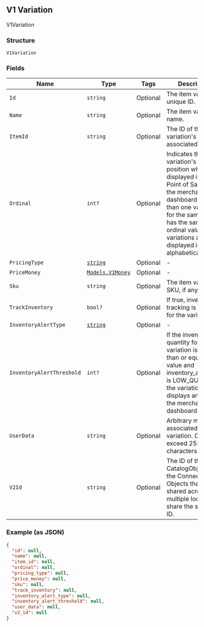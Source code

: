 ## V1 Variation

V1Variation

### Structure

`V1Variation`

### Fields

| Name | Type | Tags | Description |
|  --- | --- | --- | --- |
| `Id` | `string` | Optional | The item variation's unique ID. |
| `Name` | `string` | Optional | The item variation's name. |
| `ItemId` | `string` | Optional | The ID of the variation's associated item. |
| `Ordinal` | `int?` | Optional | Indicates the variation's list position when displayed in Square Point of Sale and the merchant dashboard. If more than one variation for the same item has the same ordinal value, those variations are displayed in alphabetical order |
| `PricingType` | [`string`](/doc/models/v1-variation-pricing-type.md) | Optional | - |
| `PriceMoney` | [`Models.V1Money`](/doc/models/v1-money.md) | Optional | - |
| `Sku` | `string` | Optional | The item variation's SKU, if any. |
| `TrackInventory` | `bool?` | Optional | If true, inventory tracking is active for the variation. |
| `InventoryAlertType` | [`string`](/doc/models/v1-variation-inventory-alert-type.md) | Optional | - |
| `InventoryAlertThreshold` | `int?` | Optional | If the inventory quantity for the variation is less than or equal to this value and inventory_alert_type is LOW_QUANTITY, the variation displays an alert in the merchant dashboard. |
| `UserData` | `string` | Optional | Arbitrary metadata associated with the variation. Cannot exceed 255 characters. |
| `V2Id` | `string` | Optional | The ID of the CatalogObject in the Connect v2 API. Objects that are shared across multiple locations share the same v2 ID. |

### Example (as JSON)

```json
{
  "id": null,
  "name": null,
  "item_id": null,
  "ordinal": null,
  "pricing_type": null,
  "price_money": null,
  "sku": null,
  "track_inventory": null,
  "inventory_alert_type": null,
  "inventory_alert_threshold": null,
  "user_data": null,
  "v2_id": null
}
```

